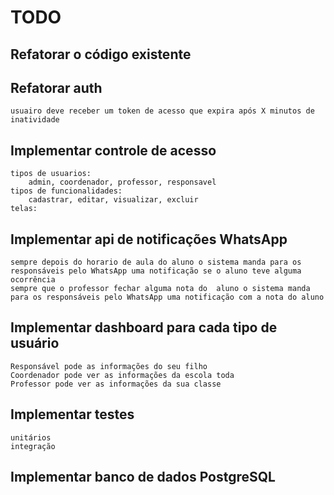 # TODO


## Refatorar o código existente

## Refatorar auth
    usuairo deve receber um token de acesso que expira após X minutos de inatividade

## Implementar controle de acesso
    tipos de usuarios:
        admin, coordenador, professor, responsavel
    tipos de funcionalidades:
        cadastrar, editar, visualizar, excluir
    telas:


## Implementar api de notificações WhatsApp
    sempre depois do horario de aula do aluno o sistema manda para os responsáveis pelo WhatsApp uma notificação se o aluno teve alguma ocorrência
    sempre que o professor fechar alguma nota do  aluno o sistema manda para os responsáveis pelo WhatsApp uma notificação com a nota do aluno
    
## Implementar dashboard para cada tipo de usuário
    Responsável pode as informações do seu filho
    Coordenador pode ver as informações da escola toda
    Professor pode ver as informações da sua classe

## Implementar testes
    unitários
    integração

## Implementar banco de dados PostgreSQL 

